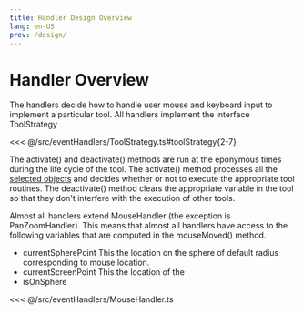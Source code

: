 ```yaml
---
title: Handler Design Overview
lang: en-US
prev: /design/
---
```


# Handler Overview

The handlers decide how to handle user mouse and keyboard input to implement a particular tool. All handlers implement the interface <span class="interface">ToolStrategy</span>

<<< @/src/eventHandlers/ToolStrategy.ts#toolStrategy{2-7}

The <span class="method">activate()</span> and <span class="method">deactivate()</span> methods are run at the eponymous times during the life cycle of the tool. The <span class="method">activate()</span> method processes all the [selected objects](/tools/edit.html#selection) and decides whether or not to execute the appropriate tool routines. The <span class="method">deactivate()</span> method clears the appropriate variable in the tool so that they don't interfere with the execution of other tools.

Almost all handlers extend <span class="class">MouseHandler</span> (the exception is <span class="class">PanZoomHandler</span>). This means that almost all handlers have access to the following variables that are computed in the <span class="method">mouseMoved()</span> method.

- <span class="variable">currentSpherePoint</span> This the location on the sphere of default radius corresponding to mouse location.
- <span class="variable">currentScreenPoint</span> This the location of the
- <span class="variable">isOnSphere</span>

<<< @/src/eventHandlers/MouseHandler.ts
